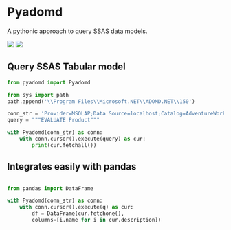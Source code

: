 # Pyadomd

A pythonic approach to query SSAS data models.

![](https://img.shields.io/pypi/l/pyadomd)
![](https://img.shields.io/pypi/pyversions/pyadomd)

## Query SSAS Tabular model

```python
from pyadomd import Pyadomd

from sys import path
path.append('\\Program Files\\Microsoft.NET\\ADOMD.NET\\150')

conn_str = 'Provider=MSOLAP;Data Source=localhost;Catalog=AdventureWorks;'
query = """EVALUATE Product"""

with Pyadomd(conn_str) as conn:
    with conn.cursor().execute(query) as cur:
        print(cur.fetchall())
```

## Integrates easily with pandas

```python

from pandas import DataFrame

with Pyadomd(conn_str) as conn:
    with conn.cursor().execute(q) as cur:
        df = DataFrame(cur.fetchone(),
        columns=[i.name for i in cur.description])
```